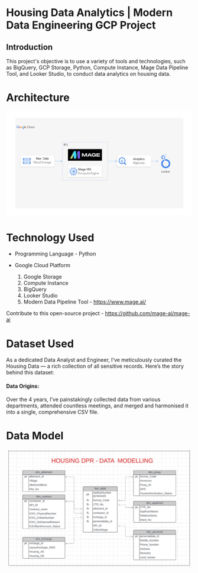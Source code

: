 # Housing Data Analytics | Modern Data Engineering GCP Project
## Introduction 
This project's objective is to use a variety of tools and technologies, such as BigQuery, GCP Storage, Python, Compute Instance, Mage Data Pipeline Tool, and Looker Studio, to conduct data analytics on housing data.
# Architecture
![Image](https://github.com/sumanthmalipeddi/GoogleCloudDE/blob/main/architecture.jpg)
# Technology Used
* Programming Language - Python
* Google Cloud Platform

  1. Google Storage
  2. Compute Instance
  3. BigQuery
  4. Looker Studio
  5. Modern Data Pipeline Tool - https://www.mage.ai/

Contribute to this open-source project - https://github.com/mage-ai/mage-ai

# Dataset Used
As a dedicated Data Analyst and Engineer, I’ve meticulously curated the Housing Data — a rich collection of all sensitive records. Here’s the story behind this dataset:

#### Data Origins:
Over the 4 years, I’ve painstakingly collected data from various departments, attended countless meetings, and merged and harmonised it into a single, comprehensive CSV file.

# Data Model
![Image](https://github.com/sumanthmalipeddi/GoogleCloudDE/blob/main/data_model.JPG)

